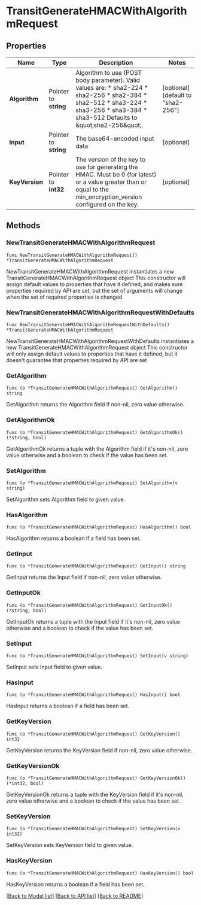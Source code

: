 # TransitGenerateHMACWithAlgorithmRequest

## Properties

Name | Type | Description | Notes
------------ | ------------- | ------------- | -------------
**Algorithm** | Pointer to **string** | Algorithm to use (POST body parameter). Valid values are: * sha2-224 * sha2-256 * sha2-384 * sha2-512 * sha3-224 * sha3-256 * sha3-384 * sha3-512 Defaults to \&quot;sha2-256\&quot;. | [optional] [default to "sha2-256"]
**Input** | Pointer to **string** | The base64-encoded input data | [optional] 
**KeyVersion** | Pointer to **int32** | The version of the key to use for generating the HMAC. Must be 0 (for latest) or a value greater than or equal to the min_encryption_version configured on the key. | [optional] 

## Methods

### NewTransitGenerateHMACWithAlgorithmRequest

`func NewTransitGenerateHMACWithAlgorithmRequest() *TransitGenerateHMACWithAlgorithmRequest`

NewTransitGenerateHMACWithAlgorithmRequest instantiates a new TransitGenerateHMACWithAlgorithmRequest object
This constructor will assign default values to properties that have it defined,
and makes sure properties required by API are set, but the set of arguments
will change when the set of required properties is changed

### NewTransitGenerateHMACWithAlgorithmRequestWithDefaults

`func NewTransitGenerateHMACWithAlgorithmRequestWithDefaults() *TransitGenerateHMACWithAlgorithmRequest`

NewTransitGenerateHMACWithAlgorithmRequestWithDefaults instantiates a new TransitGenerateHMACWithAlgorithmRequest object
This constructor will only assign default values to properties that have it defined,
but it doesn't guarantee that properties required by API are set

### GetAlgorithm

`func (o *TransitGenerateHMACWithAlgorithmRequest) GetAlgorithm() string`

GetAlgorithm returns the Algorithm field if non-nil, zero value otherwise.

### GetAlgorithmOk

`func (o *TransitGenerateHMACWithAlgorithmRequest) GetAlgorithmOk() (*string, bool)`

GetAlgorithmOk returns a tuple with the Algorithm field if it's non-nil, zero value otherwise
and a boolean to check if the value has been set.

### SetAlgorithm

`func (o *TransitGenerateHMACWithAlgorithmRequest) SetAlgorithm(v string)`

SetAlgorithm sets Algorithm field to given value.

### HasAlgorithm

`func (o *TransitGenerateHMACWithAlgorithmRequest) HasAlgorithm() bool`

HasAlgorithm returns a boolean if a field has been set.

### GetInput

`func (o *TransitGenerateHMACWithAlgorithmRequest) GetInput() string`

GetInput returns the Input field if non-nil, zero value otherwise.

### GetInputOk

`func (o *TransitGenerateHMACWithAlgorithmRequest) GetInputOk() (*string, bool)`

GetInputOk returns a tuple with the Input field if it's non-nil, zero value otherwise
and a boolean to check if the value has been set.

### SetInput

`func (o *TransitGenerateHMACWithAlgorithmRequest) SetInput(v string)`

SetInput sets Input field to given value.

### HasInput

`func (o *TransitGenerateHMACWithAlgorithmRequest) HasInput() bool`

HasInput returns a boolean if a field has been set.

### GetKeyVersion

`func (o *TransitGenerateHMACWithAlgorithmRequest) GetKeyVersion() int32`

GetKeyVersion returns the KeyVersion field if non-nil, zero value otherwise.

### GetKeyVersionOk

`func (o *TransitGenerateHMACWithAlgorithmRequest) GetKeyVersionOk() (*int32, bool)`

GetKeyVersionOk returns a tuple with the KeyVersion field if it's non-nil, zero value otherwise
and a boolean to check if the value has been set.

### SetKeyVersion

`func (o *TransitGenerateHMACWithAlgorithmRequest) SetKeyVersion(v int32)`

SetKeyVersion sets KeyVersion field to given value.

### HasKeyVersion

`func (o *TransitGenerateHMACWithAlgorithmRequest) HasKeyVersion() bool`

HasKeyVersion returns a boolean if a field has been set.


[[Back to Model list]](../README.md#documentation-for-models) [[Back to API list]](../README.md#documentation-for-api-endpoints) [[Back to README]](../README.md)


